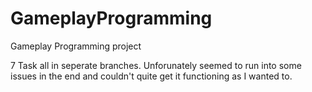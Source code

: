 # GameplayProgramming
Gameplay Programming project

7 Task all in seperate branches.
Unforunately seemed to run into some issues in the end and couldn't quite get it functioning as I wanted to.
